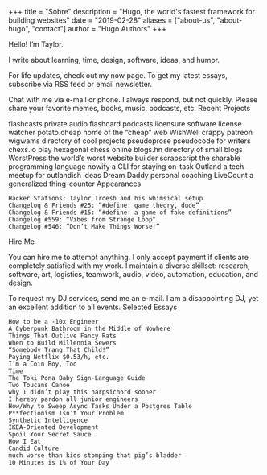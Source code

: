 +++
title = "Sobre"
description = "Hugo, the world's fastest framework for building websites"
date = "2019-02-28"
aliases = ["about-us", "about-hugo", "contact"]
author = "Hugo Authors"
+++


Hello! I’m Taylor.

I write about learning, time, design, software, ideas, and humor.

For life updates, check out my now page. To get my latest essays, subscribe via RSS feed or email newsletter.

Chat with me via e-mail or phone. I always respond, but not quickly. Please share your favorite memes, books, music, podcasts, etc.
Recent Projects
	
flashcasts 	private audio flashcard podcasts
licensure 	software license watcher
potato.cheap 	home of the “cheap” web
WishWell 	crappy patreon
wigwams 	directory of cool projects
pseudoprose 	pseudocode for writers
chexs.io 	play hexagonal chess online
blogs.hn 	directory of small blogs
WorstPress 	the world’s worst website builder
scrapscript 	the sharable programming language
nowify 	a CLI for staying on-task
Outland 	a tech meetup for outlandish ideas
Dream Daddy 	personal coaching
LiveCount 	a generalized thing-counter
Appearances

    Hacker Stations: Taylor Troesh and his whimsical setup
    Changelog & Friends #25: “#define: game theory, dude”
    Changelog & Friends #15: “#define: a game of fake definitions”
    Changelog #559: “Vibes from Strange Loop”
    Changelog #546: “Don’t Make Things Worse!”

Hire Me

You can hire me to attempt anything. I only accept payment if clients are completely satisfied with my work. I maintain a diverse skillset: research, software, art, logistics, teamwork, audio, video, automation, education, and design.

To request my DJ services, send me an e-mail. I am a disappointing DJ, yet an excellent addition to all events.
Selected Essays

    How to be a -10x Engineer
    A Cyberpunk Bathroom in the Middle of Nowhere
    Things That Outlive Fancy Rats
    When to Build Millennia Sewers
    “Somebody Tranq That Child!”
    Paying Netflix $0.53/h, etc.
    I’m a Coin Boy, Too
    Time
    The Toki Pona Baby Sign-Language Guide
    Two Toucans Canoe
    why I didn’t play this harpsichord sooner
    I hereby pardon all junior engineers
    How/Why to Sweep Async Tasks Under a Postgres Table
    P**fectionism Isn’t Your Problem
    Synthetic Intelligence
    IKEA-Oriented Development
    Spoil Your Secret Sauce
    How I Eat
    Candid Culture
    much worse than kids stomping that pig’s bladder
    10 Minutes is 1% of Your Day

